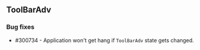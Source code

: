 ## ToolBarAdv

### Bug fixes

* \#300734 - Application won't get hang if `ToolBarAdv` state gets changed.
